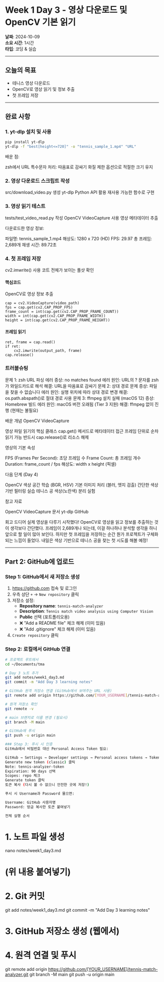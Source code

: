 # Week 1 Day 3 - 영상 다운로드 및 OpenCV 기본 읽기

**날짜**: 2024-10-09  
**소요 시간**: 1시간  
**타입**: 코딩 & 실습

---

## 오늘의 목표
- 테니스 영상 다운로드
- OpenCV로 영상 읽기 및 정보 추출
- 첫 프레임 저장

---

## 완료 사항

### 1. yt-dlp 설치 및 사용
```bash
pip install yt-dlp
yt-dlp -f "best[height<=720]" -o "tennis_sample_1.mp4" "URL"
```

배운 점:

zsh에서 URL 특수문자 처리: 따옴표로 감싸기
화질 제한 옵션으로 적절한 크기 유지

### 2. 영상 다운로드 스크립트 작성

src/download_video.py 생성
yt-dlp Python API 활용
재사용 가능한 함수로 구현

### 3. 영상 읽기 테스트

tests/test_video_read.py 작성
OpenCV VideoCapture 사용
영상 메타데이터 추출

다운로드한 영상 정보:

파일명: tennis_sample_1.mp4
해상도: 1280 x 720 (HD)
FPS: 29.97
총 프레임: 2,689개
재생 시간: 89.72초

### 4. 첫 프레임 저장

cv2.imwrite() 사용
코트 전체가 보이는 풀샷 확인

#### 핵심코드
OpenCV로 영상 정보 추출
```
cap = cv2.VideoCapture(video_path)
fps = cap.get(cv2.CAP_PROP_FPS)
frame_count = int(cap.get(cv2.CAP_PROP_FRAME_COUNT))
width = int(cap.get(cv2.CAP_PROP_FRAME_WIDTH))
height = int(cap.get(cv2.CAP_PROP_FRAME_HEIGHT))
```

#### 프레임 읽기
```
ret, frame = cap.read()
if ret:
    cv2.imwrite(output_path, frame)
cap.release()
```

### 트러블슈팅
문제 1: zsh URL 파싱 에러
증상: no matches found 에러
원인: URL의 ? 문자를 zsh가 와일드카드로 해석
해결: URL을 따옴표로 감싸기
문제 2: 상대 경로 문제
증상: 파일을 찾을 수 없습니다 에러
원인: 실행 위치에 따라 상대 경로 변경
해결: os.path.abspath()로 절대 경로 사용
문제 3: ffmpeg 설치 실패 (macOS 12)
증상: Homebrew 빌드 에러
원인: macOS 버전 오래됨 (Tier 3 지원)
해결: ffmpeg 없이 진행 (현재는 불필요)

배운 개념
OpenCV VideoCapture

영상 파일 읽기의 핵심 클래스
cap.get() 메서드로 메타데이터 접근
프레임 단위로 순차 읽기 가능
반드시 cap.release()로 리소스 해제

영상의 기본 속성

FPS (Frames Per Second): 초당 프레임 수
Frame Count: 총 프레임 개수
Duration: frame_count / fps
해상도: width x height (픽셀)


다음 단계 (Day 4)

 OpenCV 색상 공간 학습 (BGR, HSV)
 기본 이미지 처리 (블러, 엣지 검출)
 간단한 색상 기반 필터링 실습
 테니스 공 색상(노란색) 분리 실험


참고 자료

OpenCV VideoCapture 문서
yt-dlp GitHub


회고
드디어 실제 영상을 다루기 시작했다!
OpenCV로 영상을 읽고 정보를 추출하는 것이 생각보다 간단했다.
프레임이 2,689개나 되는데, 이걸 하나하나 분석할 생각을 하니
앞으로 할 일이 많아 보인다. 하지만 첫 프레임을 저장하는 순간
뭔가 프로젝트가 구체화되는 느낌이 들었다.
내일은 색상 기반으로 테니스 공을 찾는 첫 시도를 해볼 예정!


---

## Part 2: GitHub에 업로드

### Step 1: GitHub에서 새 저장소 생성

1. https://github.com 접속 및 로그인
2. 우측 상단 `+` → `New repository` 클릭
3. 저장소 설정:
   - **Repository name**: `tennis-match-analyzer`
   - **Description**: `Tennis match video analysis using Computer Vision`
   - **Public** 선택 (포트폴리오용)
   - ❌ "Add a README file" 체크 해제 (이미 있음)
   - ❌ "Add .gitignore" 체크 해제 (이미 있음)
4. `Create repository` 클릭

### Step 2: 로컬에서 GitHub 연결
```bash
# 프로젝트 루트에서
cd ~/Documents/tma

# Day 3 노트 추가
git add notes/week1_day3.md
git commit -m "Add Day 3 learning notes"

# GitHub 원격 저장소 연결 (GitHub에서 보여주는 URL 사용)
git remote add origin https://github.com/[YOUR_USERNAME]/tennis-match-analyzer.git

# 원격 저장소 확인
git remote -v

# main 브랜치로 이름 변경 (필요시)
git branch -M main

# GitHub에 푸시
git push -u origin main

### Step 3: 푸시 시 인증
GitHub에서 비밀번호 대신 Personal Access Token 필요:

GitHub → Settings → Developer settings → Personal access tokens → Tokens (classic)
Generate new token (classic) 클릭
Note: tennis-analyzer-token
Expiration: 90 days 선택
Scopes: repo 체크
Generate token 클릭
토큰 복사 (다시 볼 수 없으니 안전한 곳에 저장!)

푸시 시 Username과 Password 물으면:

Username: GitHub 사용자명
Password: 방금 복사한 토큰 붙여넣기

전체 실행 순서
```
# 1. 노트 파일 생성
nano notes/week1_day3.md
# (위 내용 붙여넣기)

# 2. Git 커밋
git add notes/week1_day3.md
git commit -m "Add Day 3 learning notes"

# 3. GitHub 저장소 생성 (웹에서)

# 4. 원격 연결 및 푸시
git remote add origin https://github.com/[YOUR_USERNAME]/tennis-match-analyzer.git
git branch -M main
git push -u origin main
```

